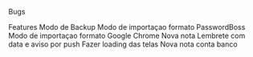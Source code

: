 Bugs

<!-- Se apagar o campo de busca comletamente sem backspace a busca nao atualiza -->

<!-- Ao procurar algum item e edita-lo , volta a busca e o item nao é atualizado. -->

<!-- qdo apagado um item no modo de busca ele nao atualiza na lista, ele so some do local storage data e nao do pass. Se atualizar a pagina ele some -->

<!-- item apagado no modo busca pega o indice da lista pass e nao da lista data, apagando assim o cara errado. Ex: pode se acrescentar id nos indices pra ajeitar -->

Features
Modo de Backup
Modo de importaçao formato PasswordBoss
Modo de importaçao formato Google Chrome
Nova nota Lembrete com data e aviso por push
Fazer loading das telas
Nova nota conta banco
